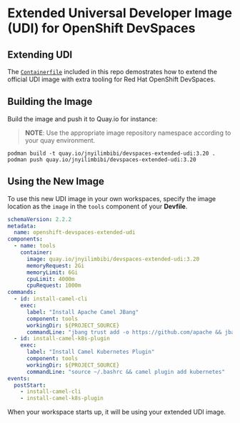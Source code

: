 # Extended Universal Developer Image (UDI) for OpenShift DevSpaces

## Extending UDI
 
The [`Containerfile`](./Containerfile) included in this repo demostrates how to extend the official UDI image with extra tooling for Red Hat OpenShift DevSpaces.

## Building the Image

Build the image and push it to Quay.io for instance:
> **NOTE**: Use the appropriate image repository namespace according to your quay environment.

```
podman build -t quay.io/jnyilimbibi/devspaces-extended-udi:3.20 .
podman push quay.io/jnyilimbibi/devspaces-extended-udi:3.20
```

## Using the New Image

To use this new UDI image in your own workspaces, specify the image location as the `image` in the `tools` component of your **Devfile**.

```yaml
schemaVersion: 2.2.2
metadata:
  name: openshift-devspaces-extended-udi
components:
  - name: tools
    container:
      image: quay.io/jnyilimbibi/devspaces-extended-udi:3.20
      memoryRequest: 2Gi
      memoryLimit: 6Gi
      cpuLimit: 4000m
      cpuRequest: 1000m
commands:
  - id: install-camel-cli
    exec:
      label: "Install Apache Camel JBang"
      component: tools
      workingDir: ${PROJECT_SOURCE}
      commandLine: "jbang trust add -o https://github.com/apache && jbang app install --verbose --name=camel /home/user/CamelJBang.java"
  - id: install-camel-k8s-plugin
    exec:
      label: "Install Camel Kubernetes Plugin"
      component: tools
      workingDir: ${PROJECT_SOURCE}
      commandLine: "source ~/.bashrc && camel plugin add kubernetes"
events:
  postStart:
    - install-camel-cli
    - install-camel-k8s-plugin
```

When your workspace starts up, it will be using your extended UDI image.

